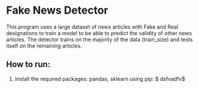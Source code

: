# Fake News Detector
This program uses a large dataset of news articles with Fake and Real designations to train a model to be able to predict the validity of other news articles. The detector trains on the majority of the data (train_size) and tests itself on the remaining articles. 

## How to run:
1. Install the required packages: pandas, sklearn using pip:
$ dsfvadfv$
